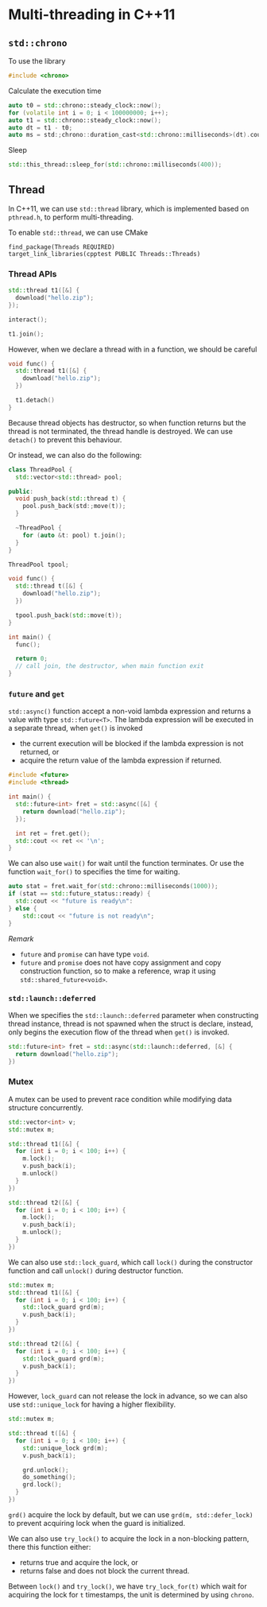 # Multi-threading in C++11
## `std::chrono`
To use the library
```cpp
#include <chrono>
```

Calculate the execution time
```cpp
auto t0 = std::chrono::steady_clock::now();
for (volatile int i = 0; i < 100000000; i++);
auto t1 = std::chrono::steady_clock::now();
auto dt = t1 - t0;
auto ms = std:;chrono::duration_cast<std::chrono::milliseconds>(dt).count();
```

Sleep
```cpp
std::this_thread::sleep_for(std::chrono::milliseconds(400));
```

## Thread
In C++11, we can use `std::thread` library, which is implemented based on
`pthread.h`, to perform multi-threading.

To enable `std::thread`, we can use CMake
```
find_package(Threads REQUIRED)
target_link_libraries(cpptest PUBLIC Threads::Threads)
```

### Thread APIs
```cpp
std::thread t1([&] {
  download("hello.zip");
});

interact();

t1.join();
```

However, when we declare a thread with in a function, we should be careful
```cpp
void func() {
  std::thread t1([&] {
    download("hello.zip");
  })

  t1.detach()
}
```
Because thread objects has destructor, so when function returns but the thread
is not terminated, the thread handle is destroyed. We can use `detach()` to
prevent this behaviour.

Or instead, we can also do the following:
```cpp
class ThreadPool {
  std::vector<std::thread> pool;

public: 
  void push_back(std::thread t) {
    pool.push_back(std:;move(t));
  }

  ~ThreadPool {
    for (auto &t: pool) t.join();
  }
}

ThreadPool tpool;

void func() {
  std::thread t([&] {
    download("hello.zip");
  })

  tpool.push_back(std::move(t));
}

int main() {
  func();

  return 0;
  // call join, the destructor, when main function exit
}
```

### `future` and `get`
`std::async()` function accept a non-void lambda expression and returns a value
with type `std::future<T>`. The lambda expression will be executed in a
separate thread, when `get()` is invoked
- the current execution will be blocked if the lambda expression is not
  returned, or
- acquire the return value of the lambda expression if returned.

```cpp 
#include <future>
#include <thread>

int main() {
  std::future<int> fret = std::async([&] {
    return download("hello.zip");
  });

  int ret = fret.get();
  std::cout << ret << '\n';
}
```

We can also use `wait()` for wait until the function terminates. Or use the 
function `wait_for()` to specifies the time for waiting.
```cpp
auto stat = fret.wait_for(std::chrono::milliseconds(1000));
if (stat == std::future_status::ready) {
  std::cout << "future is ready\n":
} else {
    std::cout << "future is not ready\n";
}
```

*Remark*
- `future` and `promise` can have type `void`.
- `future` and `promise` does not have copy assignment and copy construction 
  function, so to make a reference, wrap it using `std::shared_future<void>`.

### `std::launch::deferred`
When we specifies the `std::launch::deferred` parameter when constructing
thread instance, thread is not spawned when the struct is declare, instead,
only begins the execution flow of the thread when `get()` is invoked.
```cpp
std::future<int> fret = std::async(std::launch::deferred, [&] {
  return download("hello.zip");
})
```

### Mutex
A mutex can be used to prevent race condition while modifying data structure 
concurrently.
```cpp
std::vector<int> v;
std::mutex m;

std::thread t1([&] {
  for (int i = 0; i < 100; i++) {
    m.lock();
    v.push_back(i);
    m.unlock()
  }
})

std::thread t2([&] {
  for (int i = 0; i < 100; i++) {
    m.lock();
    v.push_back(i);
    m.unlock();
  }
})
```

We can also use `std::lock_guard`, which call `lock()` during the constructor
function and call `unlock()` during destructor function. 
```cpp
std::mutex m;
std::thread t1([&] {
  for (int i = 0; i < 100; i++) {
    std::lock_guard grd(m);
    v.push_back(i);
  }
})

std::thread t2([&] {
  for (int i = 0; i < 100; i++) {
    std::lock_guard grd(m);
    v.push_back(i);
  }
})
```

However, `lock_guard` can not release the lock in advance, so we can also use 
`std::unique_lock` for having a higher flexibility.
```cpp
std::mutex m;

std::thread t([&] {
  for (int i = 0; i < 100; i++) {
    std::unique_lock grd(m);
    v.push_back(i);

    grd.unlock();
    do_something();
    grd.lock();
  }
})
```

`grd()` acquire the lock by default, but we can use `grd(m, std::defer_lock)`
to prevent acquiring lock when the guard is initialized.

We can also use `try_lock()` to acquire the lock in a non-blocking pattern, 
there this function either:
- returns true and acquire the lock, or 
- returns false and does not block the current thread.

Between `lock()` and `try_lock()`, we have `try_lock_for(t)` which wait for 
acquiring the lock for `t` timestamps, the unit is determined by using `chrono`.





